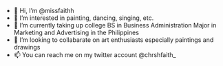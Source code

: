 - 👋 Hi, I’m @missfaithh
- 👀 I’m interested in painting, dancing, singing, etc.
- 🌱 I’m currently taking up college BS in Business Administration Major in Marketing and Advertising in the Philippines
- 💞️ I’m looking to collabarate on art enthusiasts especially paintings and drawings
- 📫 You can reach me on my twitter account @chrshfaith_

<!---
missfaithh/missfaithh is a ✨ special ✨ repository because its `README.md` (this file) appears on your GitHub profile.
You can click the Preview link to take a look at your changes.
--->
